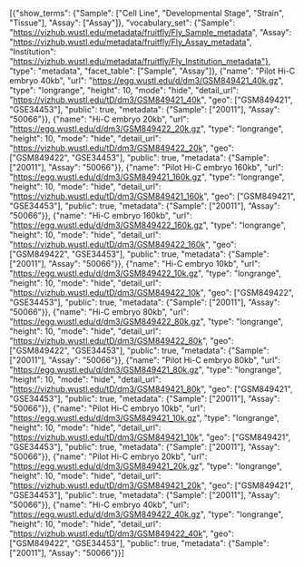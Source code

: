 [{"show_terms": {"Sample": ["Cell Line", "Developmental Stage", "Strain", "Tissue"], "Assay": ["Assay"]}, "vocabulary_set": {"Sample": "https://vizhub.wustl.edu/metadata/fruitfly/Fly_Sample_metadata", "Assay": "https://vizhub.wustl.edu/metadata/fruitfly/Fly_Assay_metadata", "Institution": "https://vizhub.wustl.edu/metadata/fruitfly/Fly_Institution_metadata"}, "type": "metadata", "facet_table": ["Sample", "Assay"]}, {"name": "Pilot Hi-C embryo 40kb", "url": "https://egg.wustl.edu/d/dm3/GSM849421_40k.gz", "type": "longrange", "height": 10, "mode": "hide", "detail_url": "https://vizhub.wustl.edu/tD/dm3/GSM849421_40k", "geo": ["GSM849421", "GSE34453"], "public": true, "metadata": {"Sample": ["20011"], "Assay": "50066"}}, {"name": "Hi-C embryo 20kb", "url": "https://egg.wustl.edu/d/dm3/GSM849422_20k.gz", "type": "longrange", "height": 10, "mode": "hide", "detail_url": "https://vizhub.wustl.edu/tD/dm3/GSM849422_20k", "geo": ["GSM849422", "GSE34453"], "public": true, "metadata": {"Sample": ["20011"], "Assay": "50066"}}, {"name": "Pilot Hi-C embryo 160kb", "url": "https://egg.wustl.edu/d/dm3/GSM849421_160k.gz", "type": "longrange", "height": 10, "mode": "hide", "detail_url": "https://vizhub.wustl.edu/tD/dm3/GSM849421_160k", "geo": ["GSM849421", "GSE34453"], "public": true, "metadata": {"Sample": ["20011"], "Assay": "50066"}}, {"name": "Hi-C embryo 160kb", "url": "https://egg.wustl.edu/d/dm3/GSM849422_160k.gz", "type": "longrange", "height": 10, "mode": "hide", "detail_url": "https://vizhub.wustl.edu/tD/dm3/GSM849422_160k", "geo": ["GSM849422", "GSE34453"], "public": true, "metadata": {"Sample": ["20011"], "Assay": "50066"}}, {"name": "Hi-C embryo 10kb", "url": "https://egg.wustl.edu/d/dm3/GSM849422_10k.gz", "type": "longrange", "height": 10, "mode": "hide", "detail_url": "https://vizhub.wustl.edu/tD/dm3/GSM849422_10k", "geo": ["GSM849422", "GSE34453"], "public": true, "metadata": {"Sample": ["20011"], "Assay": "50066"}}, {"name": "Hi-C embryo 80kb", "url": "https://egg.wustl.edu/d/dm3/GSM849422_80k.gz", "type": "longrange", "height": 10, "mode": "hide", "detail_url": "https://vizhub.wustl.edu/tD/dm3/GSM849422_80k", "geo": ["GSM849422", "GSE34453"], "public": true, "metadata": {"Sample": ["20011"], "Assay": "50066"}}, {"name": "Pilot Hi-C embryo 80kb", "url": "https://egg.wustl.edu/d/dm3/GSM849421_80k.gz", "type": "longrange", "height": 10, "mode": "hide", "detail_url": "https://vizhub.wustl.edu/tD/dm3/GSM849421_80k", "geo": ["GSM849421", "GSE34453"], "public": true, "metadata": {"Sample": ["20011"], "Assay": "50066"}}, {"name": "Pilot Hi-C embryo 10kb", "url": "https://egg.wustl.edu/d/dm3/GSM849421_10k.gz", "type": "longrange", "height": 10, "mode": "hide", "detail_url": "https://vizhub.wustl.edu/tD/dm3/GSM849421_10k", "geo": ["GSM849421", "GSE34453"], "public": true, "metadata": {"Sample": ["20011"], "Assay": "50066"}}, {"name": "Pilot Hi-C embryo 20kb", "url": "https://egg.wustl.edu/d/dm3/GSM849421_20k.gz", "type": "longrange", "height": 10, "mode": "hide", "detail_url": "https://vizhub.wustl.edu/tD/dm3/GSM849421_20k", "geo": ["GSM849421", "GSE34453"], "public": true, "metadata": {"Sample": ["20011"], "Assay": "50066"}}, {"name": "Hi-C embryo 40kb", "url": "https://egg.wustl.edu/d/dm3/GSM849422_40k.gz", "type": "longrange", "height": 10, "mode": "hide", "detail_url": "https://vizhub.wustl.edu/tD/dm3/GSM849422_40k", "geo": ["GSM849422", "GSE34453"], "public": true, "metadata": {"Sample": ["20011"], "Assay": "50066"}}]
